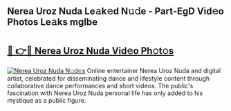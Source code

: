 ## Nerea Uroz Nuda Le𝚊k𝚎d N𝚞𝚍e - Part-EgD Vid𝚎o Photos Le𝚊ks mgIbe

# <h2><a href="http://fbfrbh.evod.top/?m=Nerea+Uroz+Nuda">🔗 👉🔴 Nerea Uroz Nuda Vid𝚎o Ph𝚘t𝚘s</a></h2>

[![Nerea Uroz Nuda N𝚞d𝚎s](https://i.imgur.com/8V9OHl7.gif)](http://fbfrbh.evod.top/?m=Nerea+Uroz+Nuda)
Online entertainer Nerea Uroz Nuda and digital artist, celebrated for disseminating dance and lifestyle content through collaborative dance performances and short videos. The public's fascination with Nerea Uroz Nuda personal life has only added to his mystique as a public figure. 
